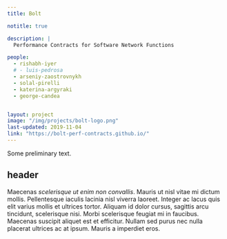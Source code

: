 ```yaml
---
title: Bolt

notitle: true

description: |
  Performance Contracts for Software Network Functions

people:
  - rishabh-iyer
  # - luis-pedrosa
  - arseniy-zaostrovnykh
  - solal-pirelli
  - katerina-argyraki
  - george-candea


layout: project
image: "/img/projects/bolt-logo.png"
last-updated: 2019-11-04
link: "https://bolt-perf-contracts.github.io/"
---
```


Some preliminary text.

## header

Maecenas _scelerisque ut enim non convallis_. Mauris ut nisl vitae mi dictum
mollis. Pellentesque iaculis lacinia nisl viverra laoreet. Integer ac lacus quis
elit varius mollis et ultrices tortor. Aliquam id dolor cursus, sagittis arcu
tincidunt, scelerisque nisi. Morbi scelerisque feugiat mi in faucibus. Maecenas
suscipit aliquet est et efficitur. Nullam sed purus nec nulla placerat ultrices
ac at ipsum. Mauris a imperdiet eros.

